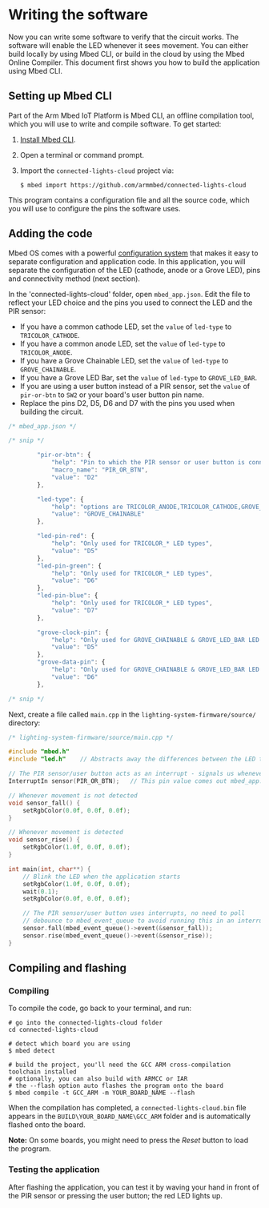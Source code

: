 # Writing the software

Now you can write some software to verify that the circuit works. The software will enable the LED whenever it sees movement. You can either build locally by using Mbed CLI, or build in the cloud by using the Mbed Online Compiler. This document first shows you how to build the application using Mbed CLI.

## Setting up Mbed CLI

Part of the Arm Mbed IoT Platform is Mbed CLI, an offline compilation tool, which you will use to write and compile software. To get started:

1. [Install Mbed CLI](https://github.com/armmbed/mbed-cli#installation).
1. Open a terminal or command prompt.
1. Import the `connected-lights-cloud` project via:

    ```
    $ mbed import https://github.com/armmbed/connected-lights-cloud
    ```

This program contains a configuration file and all the source code, which you will use to configure the pins the software uses.

## Adding the code

Mbed OS comes with a powerful [configuration system](https://docs.mbed.com/docs/mbedmicro-api/en/latest/api/md_docs_config_system.html) that makes it easy to separate configuration and application code. In this application, you will separate the configuration of the LED (cathode, anode or a Grove LED), pins and connectivity method (next section).

In the 'connected-lights-cloud' folder, open `mbed_app.json`. Edit the file to reflect your LED choice and the pins you used to connect the LED and the PIR sensor:

* If you have a common cathode LED, set the `value` of `led-type` to `TRICOLOR_CATHODE`.
* If you have a common anode LED, set the `value` of `led-type` to `TRICOLOR_ANODE`.
* If you have a Grove Chainable LED, set the `value` of `led-type` to `GROVE_CHAINABLE`.
* If you have a Grove LED Bar, set the `value` of `led-type` to `GROVE_LED_BAR`.
* If you are using a user button instead of a PIR sensor, set the `value` of `pir-or-btn` to `SW2` or your board's user button pin name.
* Replace the pins D2, D5, D6 and D7 with the pins you used when building the circuit.

```js
/* mbed_app.json */

/* snip */

        "pir-or-btn": {
            "help": "Pin to which the PIR sensor or user button is connected",
            "macro_name": "PIR_OR_BTN",
            "value": "D2"
        },

        "led-type": {
            "help": "options are TRICOLOR_ANODE,TRICOLOR_CATHODE,GROVE_CHAINABLE,GROVE_LED_BAR",
            "value": "GROVE_CHAINABLE"
        },

        "led-pin-red": {
            "help": "Only used for TRICOLOR_* LED types",
            "value": "D5"
        },
        "led-pin-green": {
            "help": "Only used for TRICOLOR_* LED types",
            "value": "D6"
        },
        "led-pin-blue": {
            "help": "Only used for TRICOLOR_* LED types",
            "value": "D7"
        },

        "grove-clock-pin": {
            "help": "Only used for GROVE_CHAINABLE & GROVE_LED_BAR LED types",
            "value": "D5"
        },
        "grove-data-pin": {
            "help": "Only used for GROVE_CHAINABLE & GROVE_LED_BAR LED types",
            "value": "D6"
        },

/* snip */
```

Next, create a file called `main.cpp` in the `lighting-system-firmware/source/` directory:

```cpp
/* lighting-system-firmware/source/main.cpp */

#include "mbed.h"
#include "led.h"    // Abstracts away the differences between the LED types

// The PIR sensor/user button acts as an interrupt - signals us whenever it goes high (or low)
InterruptIn sensor(PIR_OR_BTN);   // This pin value comes out mbed_app.json

// Whenever movement is not detected
void sensor_fall() {
    setRgbColor(0.0f, 0.0f, 0.0f);
}

// Whenever movement is detected
void sensor_rise() {
    setRgbColor(1.0f, 0.0f, 0.0f);
}

int main(int, char**) {
    // Blink the LED when the application starts
    setRgbColor(1.0f, 0.0f, 0.0f);
    wait(0.1);
    setRgbColor(0.0f, 0.0f, 0.0f);

    // The PIR sensor/user button uses interrupts, no need to poll
    // debounce to mbed_event_queue to avoid running this in an interrupt service routine
    sensor.fall(mbed_event_queue()->event(&sensor_fall));
    sensor.rise(mbed_event_queue()->event(&sensor_rise));
}
```

## Compiling and flashing

### Compiling

To compile the code, go back to your terminal, and run:

```
# go into the connected-lights-cloud folder
cd connected-lights-cloud

# detect which board you are using
$ mbed detect

# build the project, you'll need the GCC ARM cross-compilation toolchain installed
# optionally, you can also build with ARMCC or IAR
# the --flash option auto flashes the program onto the board
$ mbed compile -t GCC_ARM -m YOUR_BOARD_NAME --flash
```

When the compilation has completed, a `connected-lights-cloud.bin` file appears in the `BUILD\YOUR_BOARD_NAME\GCC_ARM` folder and is automatically flashed onto the board.

<span class="notes">**Note:** On some boards, you might need to press the *Reset* button to load the program.</span>

### Testing the application

After flashing the application, you can test it by waving your hand in front of the PIR sensor or pressing the user button; the red LED lights up.
